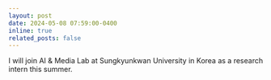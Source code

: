 ```yaml
---
layout: post
date: 2024-05-08 07:59:00-0400
inline: true
related_posts: false
---
```


I will join AI & Media Lab at Sungkyunkwan University in Korea as a research intern this summer.
